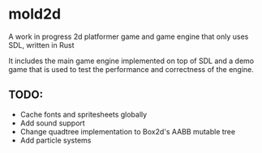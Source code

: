 mold2d
======

A work in progress 2d platformer game and game engine that only uses SDL, written in Rust

It includes the main game engine implemented on top of SDL and a demo game that is used to
test the performance and correctness of the engine.

TODO:
-----
- Cache fonts and spritesheets globally
- Add sound support
- Change quadtree implementation to Box2d's AABB mutable tree
- Add particle systems

